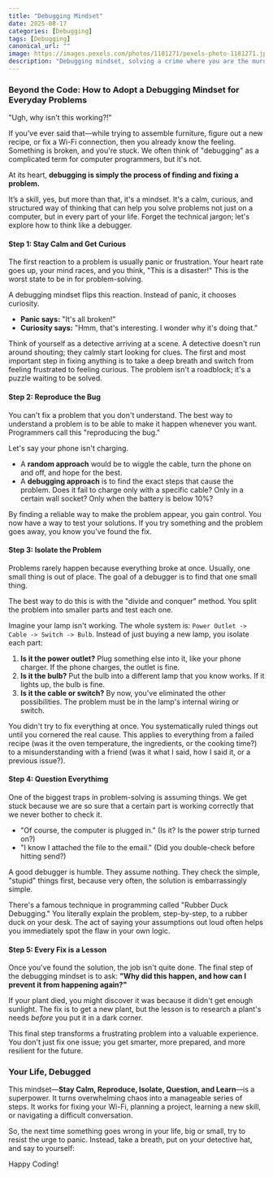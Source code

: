 ```yaml
---
title: "Debugging Mindset"
date: 2025-08-17
categories: [Debugging]
tags: [Debugging]
canonical_url: ""
image: https://images.pexels.com/photos/1181271/pexels-photo-1181271.jpeg
description: "Debugging mindset, solving a crime where you are the murderer"
---
```


### Beyond the Code: How to Adopt a Debugging Mindset for Everyday Problems

"Ugh, why isn't this working?!"

If you've ever said that—while trying to assemble furniture, figure out a new recipe, or fix a Wi-Fi connection, then you already know the feeling. Something is broken, and you're stuck. We often think of "debugging" as a complicated term for computer programmers, but it's not.

At its heart, **debugging is simply the process of finding and fixing a problem.**

It’s a skill, yes, but more than that, it's a mindset. It's a calm, curious, and structured way of thinking that can help you solve problems not just on a computer, but in every part of your life. Forget the technical jargon; let's explore how to think like a debugger.

#### Step 1: Stay Calm and Get Curious

The first reaction to a problem is usually panic or frustration. Your heart rate goes up, your mind races, and you think, "This is a disaster!" This is the worst state to be in for problem-solving.

A debugging mindset flips this reaction. Instead of panic, it chooses curiosity.

* **Panic says:** "It's all broken!"
* **Curiosity says:** "Hmm, that's interesting. I wonder why it's doing that."

Think of yourself as a detective arriving at a scene. A detective doesn't run around shouting; they calmly start looking for clues. The first and most important step in fixing anything is to take a deep breath and switch from feeling frustrated to feeling curious. The problem isn't a roadblock; it's a puzzle waiting to be solved.

#### Step 2: Reproduce the Bug

You can't fix a problem that you don't understand. The best way to understand a problem is to be able to make it happen whenever you want. Programmers call this "reproducing the bug."

Let's say your phone isn't charging.

* A **random approach** would be to wiggle the cable, turn the phone on and off, and hope for the best.
* A **debugging approach** is to find the exact steps that cause the problem. Does it fail to charge only with a specific cable? Only in a certain wall socket? Only when the battery is below 10%?

By finding a reliable way to make the problem appear, you gain control. You now have a way to test your solutions. If you try something and the problem goes away, you know you've found the fix.

#### Step 3: Isolate the Problem

Problems rarely happen because everything broke at once. Usually, one small thing is out of place. The goal of a debugger is to find that one small thing.

The best way to do this is with the "divide and conquer" method. You split the problem into smaller parts and test each one.

Imagine your lamp isn't working. The whole system is: `Power Outlet -> Cable -> Switch -> Bulb`. Instead of just buying a new lamp, you isolate each part:

1. **Is it the power outlet?** Plug something else into it, like your phone charger. If the phone charges, the outlet is fine.
2. **Is it the bulb?** Put the bulb into a different lamp that you know works. If it lights up, the bulb is fine.
3. **Is it the cable or switch?** By now, you've eliminated the other possibilities. The problem must be in the lamp's internal wiring or switch.

You didn't try to fix everything at once. You systematically ruled things out until you cornered the real cause. This applies to everything from a failed recipe (was it the oven temperature, the ingredients, or the cooking time?) to a misunderstanding with a friend (was it what I said, how I said it, or a previous issue?).

#### Step 4: Question Everythimg

One of the biggest traps in problem-solving is assuming things. We get stuck because we are so sure that a certain part is working correctly that we never bother to check it.

* "Of course, the computer is plugged in." (Is it? Is the power strip turned on?)
* "I know I attached the file to the email." (Did you double-check before hitting send?)

A good debugger is humble. They assume nothing. They check the simple, "stupid" things first, because very often, the solution is embarrassingly simple.

There's a famous technique in programming called "Rubber Duck Debugging." You literally explain the problem, step-by-step, to a rubber duck on your desk. The act of saying your assumptions out loud often helps you immediately spot the flaw in your own logic.

#### Step 5: Every Fix is a Lesson

Once you've found the solution, the job isn't quite done. The final step of the debugging mindset is to ask: **"Why did this happen, and how can I prevent it from happening again?"**

If your plant died, you might discover it was because it didn't get enough sunlight. The fix is to get a new plant, but the lesson is to research a plant's needs *before* you put it in a dark corner.

This final step transforms a frustrating problem into a valuable experience. You don't just fix one issue; you get smarter, more prepared, and more resilient for the future.

### Your Life, Debugged

This mindset—**Stay Calm, Reproduce, Isolate, Question, and Learn**—is a superpower. It turns overwhelming chaos into a manageable series of steps. It works for fixing your Wi-Fi, planning a project, learning a new skill, or navigating a difficult conversation.

So, the next time something goes wrong in your life, big or small, try to resist the urge to panic. Instead, take a breath, put on your detective hat, and say to yourself:

Happy Coding!
